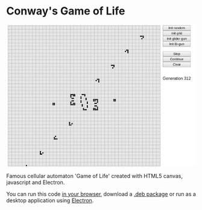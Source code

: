 # Conway's Game of Life
![Screenshot](https://github.com/CellarD0-0r/game-of-life/blob/master/app/screenshot.png?raw=true)

Famous cellular automaton 'Game of Life' created with HTML5 canvas, javascript and Electron.

You can run this code [in your browser](https://codepen.io/CellarD0-0r/pen/gggmvY), download a [.deb package](https://github.com/CellarD0-0r/game-of-life/releases/tag/1.0.0) or run as a desktop application using [Electron](https://github.com/electron/electron).
